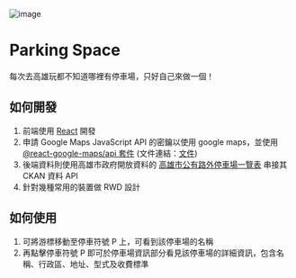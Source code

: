 ![image](https://github.com/sherry-huang/parking/blob/main/banner.png)
# Parking Space

每次去高雄玩都不知道哪裡有停車場，只好自己來做一個！

## 如何開發

1. 前端使用 [React](https://zh-hant.reactjs.org/) 開發
2. 申請 Google Maps JavaScript API 的密鑰以使用 google maps，並使用 [@react-google-maps/api 套件](https://www.npmjs.com/package/@react-google-maps/api) (文件連結：[文件](https://react-google-maps-api-docs.netlify.app/))
3. 後端資料則使用高雄市政府開放資料的 [高雄市公有路外停車場一覽表](https://data.kcg.gov.tw/dataset/department-of-transportation30) 串接其 CKAN 資料 API 
4. 針對幾種常用的裝置做 RWD 設計

## 如何使用

1. 可將游標移動至停車符號 P 上，可看到該停車場的名稱
2. 再點擊停車符號 P 即可於停車場資訊部分看見該停車場的詳細資訊，包含名稱、行政區、地址、型式及收費標準
